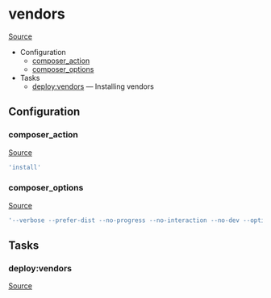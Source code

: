 <!-- DO NOT EDIT THIS FILE! -->
<!-- Instead edit recipe/deploy/vendors.php -->
<!-- Then run bin/docgen -->

# vendors

[Source](/recipe/deploy/vendors.php)



* Configuration
  * [composer_action](#composer_action)
  * [composer_options](#composer_options)
* Tasks
  * [deploy:vendors](#deployvendors) — Installing vendors

## Configuration
### composer_action
[Source](https://github.com/deployphp/deployer/search?q=%22composer_action%22+in%3Afile+language%3Aphp+path%3Arecipe%2Fdeploy+filename%3Avendors.php)



```php title="Default value"
'install'
```


### composer_options
[Source](https://github.com/deployphp/deployer/search?q=%22composer_options%22+in%3Afile+language%3Aphp+path%3Arecipe%2Fdeploy+filename%3Avendors.php)



```php title="Default value"
'--verbose --prefer-dist --no-progress --no-interaction --no-dev --optimize-autoloader'
```



## Tasks
### deploy:vendors
[Source](https://github.com/deployphp/deployer/search?q=%22deploy%3Avendors%22+in%3Afile+language%3Aphp+path%3Arecipe%2Fdeploy+filename%3Avendors.php)




